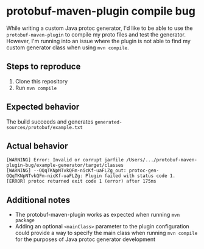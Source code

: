 # protobuf-maven-plugin compile bug

While writing a custom Java protoc generator, I'd like to be able to use the `protobuf-maven-plugin` to compile my
proto files and test the generator. However, I'm running into an issue where the plugin is not able to find my custom 
generator class when using `mvn compile`.

## Steps to reproduce

1. Clone this repository
2. Run `mvn compile`

## Expected behavior   

The build succeeds and generates `generated-sources/protobuf/example.txt`

## Actual behavior

```
[WARNING] Error: Invalid or corrupt jarfile /Users/.../protobuf-maven-plugin-bug/example-generator/target/classes
[WARNING] --OQqTKNpNTvkQFm-nicKf-uaFLZg_out: protoc-gen-OQqTKNpNTvkQFm-nicKf-uaFLZg: Plugin failed with status code 1.
[ERROR] protoc returned exit code 1 (error) after 175ms
```

## Additional notes

* The protobuf-maven-plugin works as expected when running `mvn package`
* Adding an optional `<mainClass>` parameter to the plugin configuration could provide a way to specify the main class
  when running `mvn compile` for the purposes of Java protoc generator development
